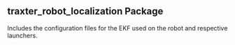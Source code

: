 ## traxter_robot_localization Package

Includes the configuration files for the EKF used on the robot and respective launchers.